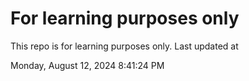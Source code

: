 # For learning purposes only
This repo is for learning purposes only.
Last updated at

Monday, August 12, 2024 8:41:24 PM

